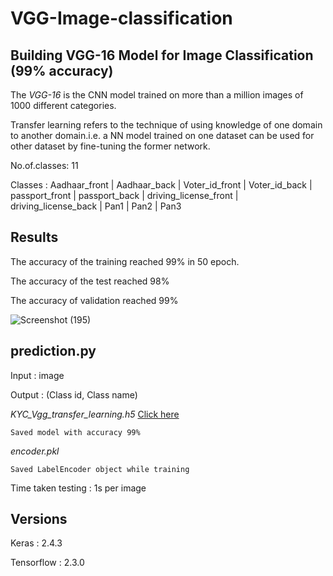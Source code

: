 # VGG-Image-classification
## **Building VGG-16 Model for Image Classification (99% accuracy)**

The _VGG-16_ is the CNN model trained on more than a million images of 1000 different categories.

Transfer learning refers to the technique of using knowledge of one domain to another domain.i.e. a NN model trained on one dataset can be used for other dataset by fine-tuning the former network.

No.of.classes: 11

Classes : Aadhaar_front | Aadhaar_back | Voter_id_front | Voter_id_back | passport_front | passport_back | driving_license_front | driving_license_back | Pan1 | Pan2 | Pan3 

## **Results**

   The accuracy of the training reached 99% in 50 epoch.
  
   The accuracy of the test reached 98%
  
   The accuracy of validation reached 99%
   
![Screenshot (195)](https://user-images.githubusercontent.com/68611045/99819350-5d373800-2b75-11eb-8dea-a3160189dc97.png)

## **prediction.py**

   Input : image 

   Output : (Class id, Class name)

  _KYC_Vgg_transfer_learning.h5_ 
    [Click here](https://drive.google.com/file/d/1nhcXBz-lzjmIlicDUBNHItbEBRX9bXfs/view?usp=sharing "weight file")

    Saved model with accuracy 99%
          
   _encoder.pkl_ 

    Saved LabelEncoder object while training

   Time taken testing : 1s per image

## **Versions**
   Keras : 2.4.3
   
   Tensorflow : 2.3.0
